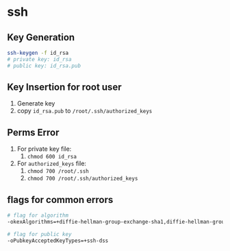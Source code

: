 # ssh

## Key Generation

```bash
ssh-keygen -f id_rsa
# private key: id_rsa
# public key: id_rsa.pub
```

## Key Insertion for root user

1. Generate key
2. copy `id_rsa.pub` to `/root/.ssh/authorized_keys`

## Perms Error

1. For private key file:
    1. `chmod 600 id_rsa`
2. For `authorized_keys` file:
    1. `chmod 700 /root/.ssh`
    2. `chmod 700 /root/.ssh/authorized_keys`

## flags for common errors

```bash
# flag for algorithm
-okexAlgorithms=+diffie-hellman-group-exchange-sha1,diffie-hellman-group14-sha1,diffie-hellman-group1-sha1

# flag for public key
-oPubkeyAcceptedKeyTypes=+ssh-dss
